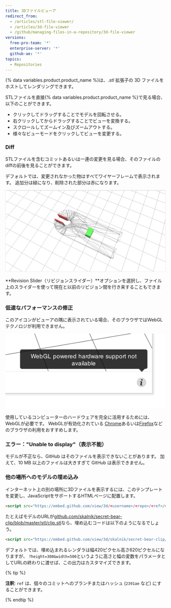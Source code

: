 ```yaml
---
title: 3Dファイルビューア
redirect_from:
  - /articles/stl-file-viewer/
  - /articles/3d-file-viewer
  - /github/managing-files-in-a-repository/3d-file-viewer
versions:
  free-pro-team: '*'
  enterprise-server: '*'
  github-ae: '*'
topics:
  - Repositories
---
```

{% data variables.product.product_name %}は、*.stl* 拡張子の 3D ファイルをホストしてレンダリングできます。

STLファイルを直接{% data variables.product.product_name %}で見る場合、以下のことができます。

* クリックしてドラッグすることでモデルを回転させる。
* 右クリックしてからドラッグすることでビューを変換する。
* スクロールしてズームイン及びズームアウトする。
* 様々なビューモードをクリックしてビューを変更する。

### Diff

STLファイルを含むコミットあるいは一連の変更を見る場合、そのファイルのdiffの前後を見ることができます。

デフォルトでは、変更されなかった物はすべてワイヤーフレームで表示されます。 追加分は緑になり、削除された部分は赤になります。

![ワイヤーフレーム](/assets/images/help/repository/stl_wireframe.png)

**Revision Slider（リビジョンスライダー）**オプションを選択し、ファイル上のスライダーを使って現在と以前のリビジョン間を行き来することもできます。

### 低速なパフォーマンスの修正

このアイコンがビューアの隅に表示されている場合、そのブラウザではWebGLテクノロジが利用できません。

![WebGLのポップエラー](/assets/images/help/repository/render_webgl_error.png)

使用しているコンピューターのハードウェアを完全に活用するためには、WebGLが必要です。 WebGLが有効化されている [Chrome](https://www.google.com/intl/en/chrome/browser/)あるいは[Firefox](https://www.mozilla.org/en-US/firefox/new/)などのブラウザの利用をおすすめします。

### エラー："Unable to display"（表示不能）

モデルが不正なら、GitHub はそのファイルを表示できないことがあります。 加えて、10 MB 以上のファイルは大きすぎて GitHub は表示できません。

### 他の場所へのモデルの埋め込み

インターネット上の別の場所に3Dファイルを表示するには、このテンプレートを変更し、JavaScriptをサポートするHTMLページに配置します。

```html
<script src="https://embed.github.com/view/3d/<username>/<repo>/<ref>/<path_to_file>"></script>
```

たとえばモデルのURLが[github.com/skalnik/secret-bear-clip/blob/master/stl/clip.stl](https://github.com/skalnik/secret-bear-clip/blob/master/stl/clip.stl)なら、埋め込むコードは以下のようになるでしょう。

```html
<script src="https://embed.github.com/view/3d/skalnik/secret-bear-clip/master/stl/clip.stl"></script>
```

デフォルトでは、埋め込まれるレンダラは幅420ピクセル高さ620ピクセルになりますが、 `?height=300&width=500`というように高さと幅の変数をパラメータとしてURLの終わりに渡せば、この出力はカスタマイズできます。

{% tip %}

**注釈**: `ref` は、個々のコミットへのブランチまたはハッシュ (`2391ae` など) にすることができます。

{% endtip %}
